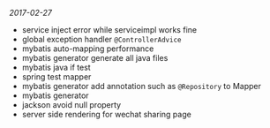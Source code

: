 *2017-02-27*
- service inject error while serviceimpl works fine
- global exception handler `@ControllerAdvice`
- mybatis auto-mapping performance
- mybatis generator generate all java files
- mybatis java if test
- spring test mapper
- mybatis generator add annotation such as `@Repository` to Mapper
- mybatis generator
- jackson avoid null property
- server side rendering for wechat sharing page